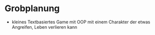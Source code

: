 # Grobplanung

- kleines Textbasiertes Game mit OOP mit einem Charakter der etwas Angreifen, Leben verlieren kann

